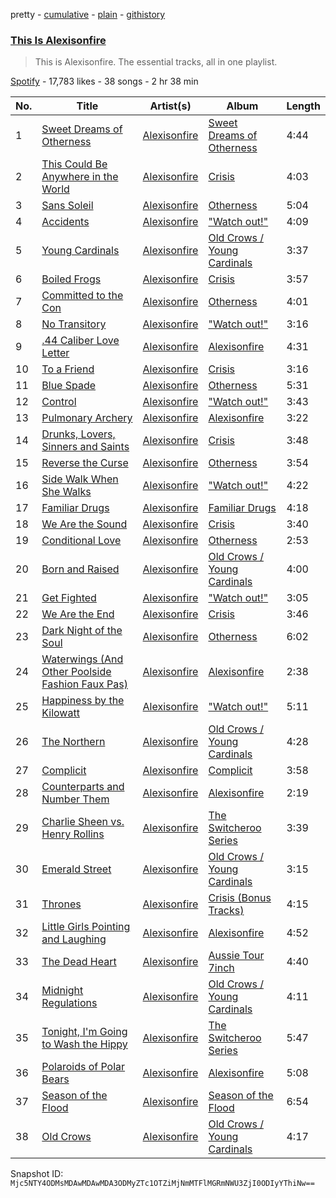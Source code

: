 pretty - [cumulative](/playlists/cumulative/37i9dQZF1DZ06evO2YnrKQ.md) - [plain](/playlists/plain/37i9dQZF1DZ06evO2YnrKQ) - [githistory](https://github.githistory.xyz/mackorone/spotify-playlist-archive/blob/main/playlists/plain/37i9dQZF1DZ06evO2YnrKQ)

### [This Is Alexisonfire](https://open.spotify.com/playlist/37i9dQZF1DZ06evO2YnrKQ)

> This is Alexisonfire\. The essential tracks, all in one playlist.

[Spotify](https://open.spotify.com/user/spotify) - 17,783 likes - 38 songs - 2 hr 38 min

| No. | Title | Artist(s) | Album | Length |
|---|---|---|---|---|
| 1 | [Sweet Dreams of Otherness](https://open.spotify.com/track/02AtE63KsG9iYLaznzv2aM) | [Alexisonfire](https://open.spotify.com/artist/53RsXctnNmj9oKXvcbvzI2) | [Sweet Dreams of Otherness](https://open.spotify.com/album/5z9liNsv9Mnuhj7HSNWv1g) | 4:44 |
| 2 | [This Could Be Anywhere in the World](https://open.spotify.com/track/4TnPmXU7KVmHZ51hXXn5Hv) | [Alexisonfire](https://open.spotify.com/artist/53RsXctnNmj9oKXvcbvzI2) | [Crisis](https://open.spotify.com/album/424kD6zJhvykdQsTXe9Zcl) | 4:03 |
| 3 | [Sans Soleil](https://open.spotify.com/track/2HxHylSuO7W9hLL2t1Dk3s) | [Alexisonfire](https://open.spotify.com/artist/53RsXctnNmj9oKXvcbvzI2) | [Otherness](https://open.spotify.com/album/0mgXa4Wapb1oanh0KgVyPr) | 5:04 |
| 4 | [Accidents](https://open.spotify.com/track/1FuZJZqUWbwpqwbT8eESfR) | [Alexisonfire](https://open.spotify.com/artist/53RsXctnNmj9oKXvcbvzI2) | ["Watch out!"](https://open.spotify.com/album/4ttDpnKRfaMdwCt6Zp9qJd) | 4:09 |
| 5 | [Young Cardinals](https://open.spotify.com/track/17H3w82ezx4QYYH6WnMmfr) | [Alexisonfire](https://open.spotify.com/artist/53RsXctnNmj9oKXvcbvzI2) | [Old Crows / Young Cardinals](https://open.spotify.com/album/3vpl6HmqxL7hrwTRUv5zon) | 3:37 |
| 6 | [Boiled Frogs](https://open.spotify.com/track/344tr5lxfDxXdcvz67kvlO) | [Alexisonfire](https://open.spotify.com/artist/53RsXctnNmj9oKXvcbvzI2) | [Crisis](https://open.spotify.com/album/424kD6zJhvykdQsTXe9Zcl) | 3:57 |
| 7 | [Committed to the Con](https://open.spotify.com/track/5gZ29XT8xSsdCEflTfWUyy) | [Alexisonfire](https://open.spotify.com/artist/53RsXctnNmj9oKXvcbvzI2) | [Otherness](https://open.spotify.com/album/0mgXa4Wapb1oanh0KgVyPr) | 4:01 |
| 8 | [No Transitory](https://open.spotify.com/track/3DVxs4Zojt5UzySQ5icF2U) | [Alexisonfire](https://open.spotify.com/artist/53RsXctnNmj9oKXvcbvzI2) | ["Watch out!"](https://open.spotify.com/album/4ttDpnKRfaMdwCt6Zp9qJd) | 3:16 |
| 9 | [.44 Caliber Love Letter](https://open.spotify.com/track/1ir5oMNuxrNeCwUJFaEyum) | [Alexisonfire](https://open.spotify.com/artist/53RsXctnNmj9oKXvcbvzI2) | [Alexisonfire](https://open.spotify.com/album/49lCvR6PcufVwZtJJVu5uC) | 4:31 |
| 10 | [To a Friend](https://open.spotify.com/track/2m56Yr1W7LKKHGVTqGT9SY) | [Alexisonfire](https://open.spotify.com/artist/53RsXctnNmj9oKXvcbvzI2) | [Crisis](https://open.spotify.com/album/424kD6zJhvykdQsTXe9Zcl) | 3:16 |
| 11 | [Blue Spade](https://open.spotify.com/track/4CDZqDBSTDHzmQKE46wCTq) | [Alexisonfire](https://open.spotify.com/artist/53RsXctnNmj9oKXvcbvzI2) | [Otherness](https://open.spotify.com/album/0mgXa4Wapb1oanh0KgVyPr) | 5:31 |
| 12 | [Control](https://open.spotify.com/track/1nJIYo1g5V4aOnglr7qhnj) | [Alexisonfire](https://open.spotify.com/artist/53RsXctnNmj9oKXvcbvzI2) | ["Watch out!"](https://open.spotify.com/album/4ttDpnKRfaMdwCt6Zp9qJd) | 3:43 |
| 13 | [Pulmonary Archery](https://open.spotify.com/track/3OqHyWQTYL7qqni8eqbghB) | [Alexisonfire](https://open.spotify.com/artist/53RsXctnNmj9oKXvcbvzI2) | [Alexisonfire](https://open.spotify.com/album/49lCvR6PcufVwZtJJVu5uC) | 3:22 |
| 14 | [Drunks, Lovers, Sinners and Saints](https://open.spotify.com/track/4dxByfgJYleKjkkVWLSEoN) | [Alexisonfire](https://open.spotify.com/artist/53RsXctnNmj9oKXvcbvzI2) | [Crisis](https://open.spotify.com/album/424kD6zJhvykdQsTXe9Zcl) | 3:48 |
| 15 | [Reverse the Curse](https://open.spotify.com/track/1scT2ygrMOMDXBVAiYaxte) | [Alexisonfire](https://open.spotify.com/artist/53RsXctnNmj9oKXvcbvzI2) | [Otherness](https://open.spotify.com/album/0mgXa4Wapb1oanh0KgVyPr) | 3:54 |
| 16 | [Side Walk When She Walks](https://open.spotify.com/track/0ZQtCXF4oA6vz4W7A9iDT0) | [Alexisonfire](https://open.spotify.com/artist/53RsXctnNmj9oKXvcbvzI2) | ["Watch out!"](https://open.spotify.com/album/4ttDpnKRfaMdwCt6Zp9qJd) | 4:22 |
| 17 | [Familiar Drugs](https://open.spotify.com/track/5s3bk38b50O6LfZRwV8ApE) | [Alexisonfire](https://open.spotify.com/artist/53RsXctnNmj9oKXvcbvzI2) | [Familiar Drugs](https://open.spotify.com/album/6Cvt8vsgpxQ5DRG0nqW25B) | 4:18 |
| 18 | [We Are the Sound](https://open.spotify.com/track/522Ujz4WQ0i2YjQk1eWOch) | [Alexisonfire](https://open.spotify.com/artist/53RsXctnNmj9oKXvcbvzI2) | [Crisis](https://open.spotify.com/album/424kD6zJhvykdQsTXe9Zcl) | 3:40 |
| 19 | [Conditional Love](https://open.spotify.com/track/1DkbJB2RctViYLK3DnGo2Y) | [Alexisonfire](https://open.spotify.com/artist/53RsXctnNmj9oKXvcbvzI2) | [Otherness](https://open.spotify.com/album/0mgXa4Wapb1oanh0KgVyPr) | 2:53 |
| 20 | [Born and Raised](https://open.spotify.com/track/2cMOVqd7pTOoj3yUHuxbj7) | [Alexisonfire](https://open.spotify.com/artist/53RsXctnNmj9oKXvcbvzI2) | [Old Crows / Young Cardinals](https://open.spotify.com/album/3vpl6HmqxL7hrwTRUv5zon) | 4:00 |
| 21 | [Get Fighted](https://open.spotify.com/track/0PzEqBOcfOMU9FZRjeNiz0) | [Alexisonfire](https://open.spotify.com/artist/53RsXctnNmj9oKXvcbvzI2) | ["Watch out!"](https://open.spotify.com/album/4ttDpnKRfaMdwCt6Zp9qJd) | 3:05 |
| 22 | [We Are the End](https://open.spotify.com/track/2xSXidQMWwJOhH0x22uePn) | [Alexisonfire](https://open.spotify.com/artist/53RsXctnNmj9oKXvcbvzI2) | [Crisis](https://open.spotify.com/album/424kD6zJhvykdQsTXe9Zcl) | 3:46 |
| 23 | [Dark Night of the Soul](https://open.spotify.com/track/0S6bcfQHDPZPRcU4EV3jxk) | [Alexisonfire](https://open.spotify.com/artist/53RsXctnNmj9oKXvcbvzI2) | [Otherness](https://open.spotify.com/album/0mgXa4Wapb1oanh0KgVyPr) | 6:02 |
| 24 | [Waterwings \(And Other Poolside Fashion Faux Pas\)](https://open.spotify.com/track/4Hcv9D5PkjFUvJqDme4CeB) | [Alexisonfire](https://open.spotify.com/artist/53RsXctnNmj9oKXvcbvzI2) | [Alexisonfire](https://open.spotify.com/album/49lCvR6PcufVwZtJJVu5uC) | 2:38 |
| 25 | [Happiness by the Kilowatt](https://open.spotify.com/track/1WkBlSjsAy200erfndrRU5) | [Alexisonfire](https://open.spotify.com/artist/53RsXctnNmj9oKXvcbvzI2) | ["Watch out!"](https://open.spotify.com/album/4ttDpnKRfaMdwCt6Zp9qJd) | 5:11 |
| 26 | [The Northern](https://open.spotify.com/track/2VPv0LJafL4Gdp67ZWPBDV) | [Alexisonfire](https://open.spotify.com/artist/53RsXctnNmj9oKXvcbvzI2) | [Old Crows / Young Cardinals](https://open.spotify.com/album/3vpl6HmqxL7hrwTRUv5zon) | 4:28 |
| 27 | [Complicit](https://open.spotify.com/track/2dJaFIQVtnoHmwkwuq8tUw) | [Alexisonfire](https://open.spotify.com/artist/53RsXctnNmj9oKXvcbvzI2) | [Complicit](https://open.spotify.com/album/0FLQLADNmE3rJUKZk9vIqn) | 3:58 |
| 28 | [Counterparts and Number Them](https://open.spotify.com/track/1Hez08ojkopWzM5dTroCJT) | [Alexisonfire](https://open.spotify.com/artist/53RsXctnNmj9oKXvcbvzI2) | [Alexisonfire](https://open.spotify.com/album/49lCvR6PcufVwZtJJVu5uC) | 2:19 |
| 29 | [Charlie Sheen vs\. Henry Rollins](https://open.spotify.com/track/4nEPLRQ0oW3bgp8fL7CbIo) | [Alexisonfire](https://open.spotify.com/artist/53RsXctnNmj9oKXvcbvzI2) | [The Switcheroo Series](https://open.spotify.com/album/0TTp9wSNMiDXxb8003wzAP) | 3:39 |
| 30 | [Emerald Street](https://open.spotify.com/track/5l85aKbiWzcvUTMwBqC5AJ) | [Alexisonfire](https://open.spotify.com/artist/53RsXctnNmj9oKXvcbvzI2) | [Old Crows / Young Cardinals](https://open.spotify.com/album/3vpl6HmqxL7hrwTRUv5zon) | 3:15 |
| 31 | [Thrones](https://open.spotify.com/track/5K7prEZuUXRJFJoecoOmuk) | [Alexisonfire](https://open.spotify.com/artist/53RsXctnNmj9oKXvcbvzI2) | [Crisis \(Bonus Tracks\)](https://open.spotify.com/album/2nNVfMFWChevVdrt8HYuuT) | 4:15 |
| 32 | [Little Girls Pointing and Laughing](https://open.spotify.com/track/5b0ZFCqgkYc3XdA4cbjT2S) | [Alexisonfire](https://open.spotify.com/artist/53RsXctnNmj9oKXvcbvzI2) | [Alexisonfire](https://open.spotify.com/album/49lCvR6PcufVwZtJJVu5uC) | 4:52 |
| 33 | [The Dead Heart](https://open.spotify.com/track/1LRUSV7dc7sfeLKQx0szKJ) | [Alexisonfire](https://open.spotify.com/artist/53RsXctnNmj9oKXvcbvzI2) | [Aussie Tour 7inch](https://open.spotify.com/album/63StEaSHnTVqtGy6dwBqnB) | 4:40 |
| 34 | [Midnight Regulations](https://open.spotify.com/track/5ku47u1TTWQiq2YwPckmdx) | [Alexisonfire](https://open.spotify.com/artist/53RsXctnNmj9oKXvcbvzI2) | [Old Crows / Young Cardinals](https://open.spotify.com/album/3vpl6HmqxL7hrwTRUv5zon) | 4:11 |
| 35 | [Tonight, I'm Going to Wash the Hippy](https://open.spotify.com/track/71XUygQBakUzroHHcXHXg1) | [Alexisonfire](https://open.spotify.com/artist/53RsXctnNmj9oKXvcbvzI2) | [The Switcheroo Series](https://open.spotify.com/album/0TTp9wSNMiDXxb8003wzAP) | 5:47 |
| 36 | [Polaroids of Polar Bears](https://open.spotify.com/track/6PXHIf7p7t4BaTD1j5jy1U) | [Alexisonfire](https://open.spotify.com/artist/53RsXctnNmj9oKXvcbvzI2) | [Alexisonfire](https://open.spotify.com/album/49lCvR6PcufVwZtJJVu5uC) | 5:08 |
| 37 | [Season of the Flood](https://open.spotify.com/track/1Loys2CB8Gwa0VKH6ywoNc) | [Alexisonfire](https://open.spotify.com/artist/53RsXctnNmj9oKXvcbvzI2) | [Season of the Flood](https://open.spotify.com/album/0vwBGkJ4skQD7lAq9P7NBm) | 6:54 |
| 38 | [Old Crows](https://open.spotify.com/track/0cevQODp2daA7IySqHWwhd) | [Alexisonfire](https://open.spotify.com/artist/53RsXctnNmj9oKXvcbvzI2) | [Old Crows / Young Cardinals](https://open.spotify.com/album/3vpl6HmqxL7hrwTRUv5zon) | 4:17 |

Snapshot ID: `Mjc5NTY4ODMsMDAwMDAwMDA3ODMyZTc1OTZiMjNmMTFlMGRmNWU3ZjI0ODIyYThiNw==`
